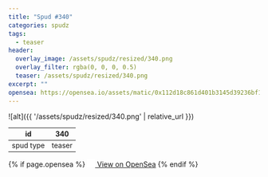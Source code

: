 ```yaml
---
title: "Spud #340"
categories: spudz
tags:
  - teaser
header:
  overlay_image: /assets/spudz/resized/340.png
  overlay_filter: rgba(0, 0, 0, 0.5)
  teaser: /assets/spudz/resized/340.png
excerpt: ""
opensea: https://opensea.io/assets/matic/0x112d18c861d401b3145d39236bf149f01e18beed/340
---
```

![alt]({{ '/assets/spudz/resized/340.png' | relative_url }})

| id | 340 |
|-|-|
| spud type | teaser |

{% if page.opensea %}
<a href="{{page.opensea}}" class="btn btn--info" onclick="window.open(this.href, '_blank'); return false;"><img src="/assets/images/opensea.svg" width="16px"><span>  View on OpenSea</span></a>
{% endif %}
